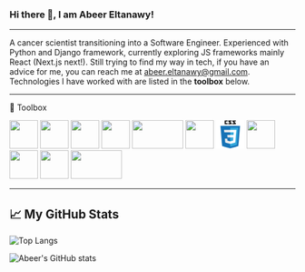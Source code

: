 ### Hi there 👋, I am Abeer Eltanawy!

---

A cancer scientist transitioning into a Software Engineer. Experienced with Python and Django framework, currently exploring JS frameworks mainly React (Next.js next!). Still trying to find my way in tech, if you have an advice for me, you can reach me at <abeer.eltanawy@gmail.com>. Technologies I have worked with are listed in the **toolbox** below.

---

🧰 Toolbox

<img src="https://cdn.worldvectorlogo.com/logos/python-5.svg" width="50" height="50" />  <img src="https://cdn.worldvectorlogo.com/logos/logo-javascript.svg" width="50" height="50"/>  <img src="https://cdn.worldvectorlogo.com/logos/django.svg" width="50" height="50" />  <img src="https://cdn.worldvectorlogo.com/logos/react-2.svg" width="50" height="50" />  <img src="https://cdn.worldvectorlogo.com/logos/bash-1.svg" width="90" height="50" />  <img src="https://cdn.worldvectorlogo.com/logos/html5.svg" width="50" height="50" />  <img src="https://raw.githubusercontent.com/devicons/devicon/9f4f5cdb393299a81125eb5127929ea7bfe42889/icons/css3/css3-original-wordmark.svg" width="50" height="50" />  <img src="https://cdn.worldvectorlogo.com/logos/git-icon.svg" width="50" height="50" />  <img src="https://cdn.worldvectorlogo.com/logos/visual-studio-code-1.svg" width="50" height="50" /> <img src="https://cdn.worldvectorlogo.com/logos/ruby.svg" width="50" height="50" />  <img src="https://cdn.worldvectorlogo.com/logos/rails-1.svg" width="90" height="50" /> 

---

## &#x1f4c8; My GitHub Stats

![Top Langs](https://github-readme-stats.vercel.app/api/top-langs/?username=aeltanawy&hide=coffeescript&theme=dracula&count_private=true)

![Abeer's GitHub stats](https://github-readme-stats.vercel.app/api?username=aeltanawy&theme=dracula&count_private=true&show_icons=true&custom_title=Abeer's%20Github%20Stats)



<!--
**aeltanawy/aeltanawy** is a ✨ _special_ ✨ repository because its `README.md` (this file) appears on your GitHub profile.

Here are some ideas to get you started:

- 🔭 I’m currently working on ...
- 🌱 I’m currently learning ...
- 👯 I’m looking to collaborate on ...
- 🤔 I’m looking for help with ...
- 💬 Ask me about ...
- 📫 How to reach me: ...
- 😄 Pronouns: ...
- ⚡ Fun fact: ...
-->
